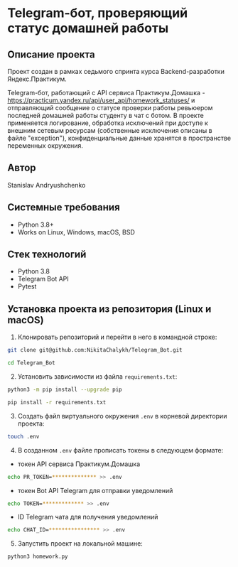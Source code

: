 Telegram-бот, проверяющий статус домашней работы
=====

Описание проекта
----------
Проект создан в рамках седьмого спринта курса Backend-разработки Яндекс.Практикум.

Telegram-бот, работающий с API сервиса Практикум.Домашка - https://practicum.yandex.ru/api/user_api/homework_statuses/ и отправляющий сообщение о статусе проверки работы ревьюером последней домашней работы студенту в чат с ботом. В проекте применяется логирование, обработка исключений при доступе к внешним сетевым ресурсам (собственные исключения описаны в файле "exception"), конфиденциальные данные хранятся в пространстве переменных окружения.

Автор
----------
Stanislav Andryushchenko

Системные требования
----------
* Python 3.8+
* Works on Linux, Windows, macOS, BSD

Стек технологий
----------
* Python 3.8
* Telegram Bot API
* Pytest

Установка проекта из репозитория (Linux и macOS)
----------

1. Клонировать репозиторий и перейти в него в командной строке:
```bash
git clone git@github.com:NikitaChalykh/Telegram_Bot.git

cd Telegram_Bot
```
2. Установить зависимости из файла ```requirements.txt```:
```bash
python3 -m pip install --upgrade pip

pip install -r requirements.txt
```
3. Создать файл виртуального окружения ```.env``` в корневой директории проекта:
```bash
touch .env
```
4. В созданном ```.env``` файле прописать токены в следующем формате:
* токен API сервиса Практикум.Домашка
```bash
echo PR_TOKEN=************** >> .env
```
* токен Bot API Telegram для отправки уведомлений
```bash
echo TOKEN=************* >> .env
```
* ID Telegram чата для получения уведомлений
```bash
echo CHAT_ID=**************** >> .env
```
5. Запустить проект на локальной машине:
```bash
python3 homework.py
```
